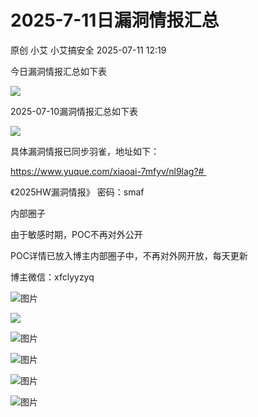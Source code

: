 #  2025-7-11日漏洞情报汇总  
原创 小艾  小艾搞安全   2025-07-11 12:19  
  
今日漏洞情报汇总如下表  
  
![](https://mmbiz.qpic.cn/mmbiz_png/XicduVvI3nG2YViaJMExYRW0noib1ccY1et2XafyibmTAZqpYS95aoLGcQOg088JKxm0RHq243wW1VP9DJlNhmkPWQ/640?wx_fmt=png&from=appmsg "")  
  
2025-07-10漏洞情报汇总如下表  
  
![](https://mmbiz.qpic.cn/mmbiz_png/XicduVvI3nG2YViaJMExYRW0noib1ccY1ethGDrmqiaj9Ncx4OQMiboDJF8SIvcRwb7aV3ZjibbyuLRFq8x69x7ic4nsg/640?wx_fmt=png&from=appmsg "")  
  
具体漏洞情报已同步羽雀，地址如下：  
  
https://www.yuque.com/xiaoai-7mfyv/nl9lag?#   
  
《2025HW漏洞情报》 密码：smaf  
  
内部圈子  
  
由于敏感时期，POC不再对外公开  
  
POC详情已放入博主内部圈子中，不再对外网开放，每天更新  
  
博主微信：xfclyyzyq  
  
![图片](https://mmbiz.qpic.cn/mmbiz_png/XicduVvI3nG1xUV6YKEIjFibYQBTJV3KhVSHEwMwiay9zg4HVW6YzUjbvzrEusvdkHzDicWQIuCUoiaOsnS7Hsbj8sg/640?wx_fmt=png&from=appmsg&watermark=1&wxfrom=5&wx_lazy=1&tp=webp "")  
  
![](https://mmbiz.qpic.cn/mmbiz_png/XicduVvI3nG2YViaJMExYRW0noib1ccY1etPtZGYRbojkKoDcY75oKJz9M4k70oyicz6EsgJUZwHV9yBIEtvRPY4qQ/640?wx_fmt=png&from=appmsg "")  
  
![图片](https://mmbiz.qpic.cn/mmbiz_png/XicduVvI3nG1xUV6YKEIjFibYQBTJV3KhVIuURr4Z3zPafiaACtCRxBOsA9bQtauKekcqKkqq78sthdetQVPzv7oA/640?wx_fmt=png&from=appmsg&watermark=1&tp=webp&wxfrom=5&wx_lazy=1 "")  
  
![图片](https://mmbiz.qpic.cn/mmbiz_png/XicduVvI3nG1xUV6YKEIjFibYQBTJV3KhVnhibuapeyRgwJFz9gJzzjkErXHXVHue9nvqaLLXqsEVuy3CDFkugHgw/640?wx_fmt=png&from=appmsg&watermark=1&wxfrom=5&wx_lazy=1&tp=webp "")  
  
![图片](https://mmbiz.qpic.cn/mmbiz_png/XicduVvI3nG1xUV6YKEIjFibYQBTJV3KhVOAuhl2drx8qrawPFrsKLDpmyCZbeoK4MFrXiarNns9Chf7EygXTOWTA/640?wx_fmt=png&from=appmsg&watermark=1&wxfrom=5&wx_lazy=1&tp=webp "")  
  
![图片](https://mmbiz.qpic.cn/mmbiz_png/XicduVvI3nG1xUV6YKEIjFibYQBTJV3KhVxDH9dmDoNiaEq5BcStkme4waj5ribs6LyXicxjOe2IiaD58ICsWRdzSZiaQ/640?wx_fmt=png&from=appmsg&watermark=1&wxfrom=5&wx_lazy=1&tp=webp "")  
  
  
